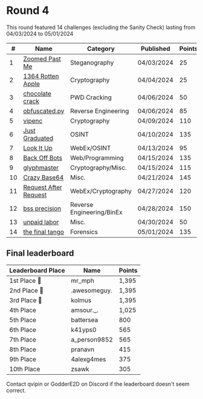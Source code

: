 # Round 4

This round featured 14 challenges (excluding the Sanity Check) lasting from 04/03/2024 to 05/01/2024

| #   | Name                                                          | Category                   | Published  | Points | Author        |
| --- | ------------------------------------------------------------- | -------------------------- | ---------- | ------ | ------------- |
| 1   | [Zoomed Past Me](Zoomed%20Past%20Me/challenge.md)             | Steganography              | 04/03/2024 | 25     | kshau         |
| 2   | [1364 Rotten Apple](1364%20Rotten%20Apple/challenge.md)       | Cryptography               | 04/04/2024 | 25     | arx7254       |
| 3   | [chocolate crack](chocolate%20crack/challenge.md)             | PWD Cracking               | 04/06/2024 | 50     | Vipin         |
| 4   | [obfuscated.py](obfuscated.py/challenge.md)                   | Reverse Engineering        | 04/06/2024 | 85     | Mr_MPH        |
| 5   | [vipenc](vipenc/challenge.md)                                 | Cryptography               | 04/09/2024 | 110    | Vipin         |
| 6   | [Just Graduated](Just%20Graduated/challenge.md)               | OSINT                      | 04/10/2024 | 135    | GodderE2D     |
| 7   | [Look It Up](Look%20It%20Up/challenge.md)                     | WebEx/OSINT                | 04/13/2024 | 95     | kshau         |
| 8   | [Back Off Bots](Back%20Off%20Bots/challenge.md)               | Web/Programming            | 04/15/2024 | 135    | kshau         |
| 9   | [glyphmaster](glyphmaster/challenge.md)                       | Cryptography/Misc.         | 04/15/2024 | 115    | Vipin         |
| 10  | [Crazy Base64](Crazy%20Base64/challenge.md)                   | Misc.                      | 04/21/2024 | 145    | ladderlogic   |
| 11  | [Request After Request](Request%20After%20Request/challenge.md)| WebEx/Cryptography         | 04/27/2024 | 120    | kshau         |
| 12  | [bss precision](bss%20precision/challenge.md)                 | Reverse Engineering/BinEx  | 04/28/2024 | 150    | kolmus        |
| 13  | [unpaid labor](unpaid%20labor/challenge.md)                   | Misc.                      | 04/30/2024 | 50     | Vipin         |
| 14  | [the final tango](the%20final%20tango/challenge.md)           | Forensics                  | 05/01/2024 | 135    | Vipin         |

## Final leaderboard

| Leaderboard Place | Name          | Points |
| ----------------- | ------------- | ------ |
| 1st Place 🥇      | mr_mph        | 1,395  |
| 2nd Place 🥈      | .awesomeguy.  | 1,395  |
| 3rd Place 🥉      | kolmus        | 1,395  |
| 4th Place         | amsour._.     | 1,025  |
| 5th Place         | battersea     | 800    |
| 6th Place         | k41yps0       | 565    |
| 7th Place         | a_person9852  | 565    |
| 8th Place         | pranavn       | 415    |
| 9th Place         | 4alexg4mes    | 375    |
| 10th Place        | zsawk         | 305    |

Contact qvipin or GodderE2D on Discord if the leaderboard doesn't seem correct.

